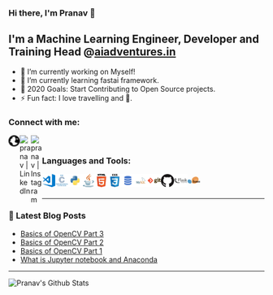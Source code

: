 ### Hi there, I'm Pranav 👋

## I'm a  Machine Learning Engineer, Developer and Training Head @[aiadventures.in][aiadv-website]
- 🔭 I’m currently working on Myself!
- 🌱 I’m currently learning fastai framework.
- 🥅 2020 Goals: Start Contributing to Open Source projects.
- ⚡ Fun fact: I love travelling and 🐶.

### Connect with me:

[<img align="left" alt="pranav" width="22px" src="https://raw.githubusercontent.com/iconic/open-iconic/master/svg/globe.svg" />][website]
[<img align="left" alt="pranav | LinkedIn" width="22px" src="https://cdn.jsdelivr.net/npm/simple-icons@v3/icons/linkedin.svg" />][linkedin]
[<img align="left" alt="pranav | Instagram" width="22px" src="https://cdn.jsdelivr.net/npm/simple-icons@v3/icons/instagram.svg" />][instagram]
<br />

### Languages and Tools:

<img align="left" alt="Visual Studio Code" width="26px" src="https://raw.githubusercontent.com/github/explore/80688e429a7d4ef2fca1e82350fe8e3517d3494d/topics/visual-studio-code/visual-studio-code.png"/>

<img align="left" alt="C" width="26px" src="https://raw.githubusercontent.com/github/explore/80688e429a7d4ef2fca1e82350fe8e3517d3494d/topics/c/c.png" />
<img align="left" alt="Python" width="26px" src="https://raw.githubusercontent.com/github/explore/80688e429a7d4ef2fca1e82350fe8e3517d3494d/topics/python/python.png" />
<img align="left" alt="Java" width="26px" src="https://raw.githubusercontent.com/github/explore/80688e429a7d4ef2fca1e82350fe8e3517d3494d/topics/java/java.png"/>


<img align="left" alt="HTML5" width="26px" src="https://raw.githubusercontent.com/github/explore/80688e429a7d4ef2fca1e82350fe8e3517d3494d/topics/html/html.png" />
<img align="left" alt="CSS3" width="26px" src="https://raw.githubusercontent.com/github/explore/80688e429a7d4ef2fca1e82350fe8e3517d3494d/topics/css/css.png" />

<img align="left" alt="SQL" width="26px" src="https://raw.githubusercontent.com/github/explore/80688e429a7d4ef2fca1e82350fe8e3517d3494d/topics/sql/sql.png" />
<img align="left" alt="MySQL" width="26px" src="https://raw.githubusercontent.com/github/explore/80688e429a7d4ef2fca1e82350fe8e3517d3494d/topics/mysql/mysql.png" />

<img align="left" alt="Git" width="26px" src="https://raw.githubusercontent.com/github/explore/80688e429a7d4ef2fca1e82350fe8e3517d3494d/topics/git/git.png" />
<img align="left" alt="GitHub" width="26px" src="https://raw.githubusercontent.com/github/explore/78df643247d429f6cc873026c0622819ad797942/topics/github/github.png" />

<img align="left" alt="Flask" width="26px" src="https://raw.githubusercontent.com/github/explore/80688e429a7d4ef2fca1e82350fe8e3517d3494d/topics/flask/flask.png" />

<img align="left" alt="Sklearn" width="26px" src="https://raw.githubusercontent.com/github/explore/80688e429a7d4ef2fca1e82350fe8e3517d3494d/topics/scikit-learn/scikit-learn.png"/>


<br />
<br />

---



### 📕 Latest Blog Posts
<!-- BLOG-POST-LIST:START -->
- [Basics of OpenCV Part 3](https://medium.com/analytics-vidhya/fundamentals-of-opencv-part-iii-226fc70c5860)
- [Basics of OpenCV Part 2](https://medium.com/@pranavuiih/fundamentals-of-opencv-part-ii-74d5f67a4876)
- [Basics of OpenCV Part 1](https://medium.com/analytics-vidhya/fundamentals-of-opencv-part-i-97b3a5c396e9)
- [What is Jupyter notebook and Anaconda](https://medium.com/datadriveninvestor/anaconda-complete-installation-402d1d1cd29c)
<!-- BLOG-POST-LIST:END -->

---

<img align="left" alt="Pranav's Github Stats" src="https://github-readme-stats.vercel.app/api?username=PranavUikey&show_icons=true&hide_border=true" />

[website]: https://pranavuikey.github.io
[aiadv-website]: https://aiadventures.in/
[twitter]: https://twitter.com/Pranav_Uikey_
[instagram]: https://www.instagram.com/pranav_uikey/
[linkedin]: https://www.linkedin.com/in/pranav-uikey-b49360140/
